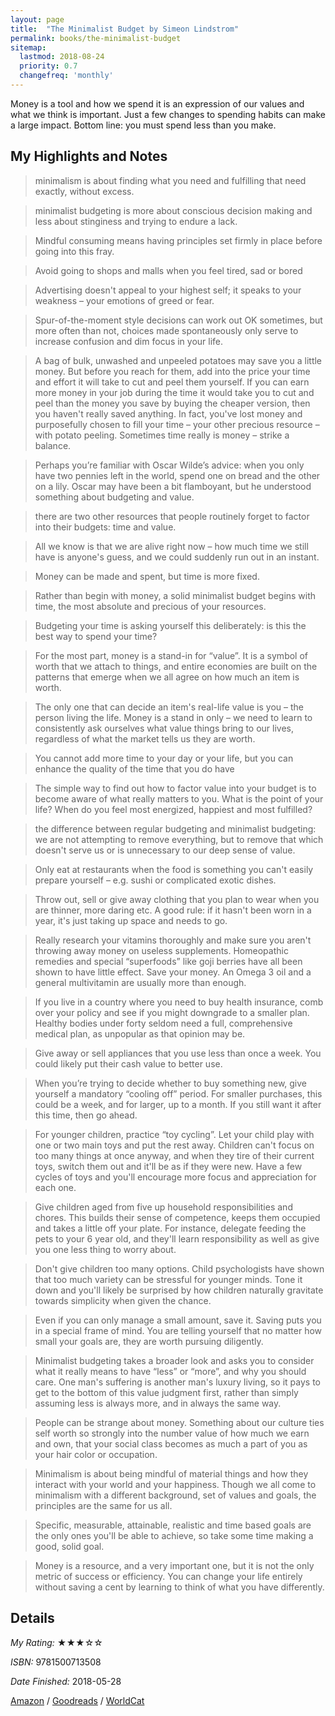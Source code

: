 ```yaml
---
layout: page
title:  "The Minimalist Budget by Simeon Lindstrom"
permalink: books/the-minimalist-budget
sitemap:
  lastmod: 2018-08-24
  priority: 0.7
  changefreq: 'monthly'
---
```

Money is a tool and how we spend it is an expression of our values and what we think is important. Just a few changes to spending habits can make a large impact. Bottom line: you must spend less than you make.

## My Highlights and Notes
>minimalism is about finding what you need and fulfilling that need exactly, without excess.

>minimalist budgeting is more about conscious decision making and less about stinginess and trying to endure a lack.

>Mindful consuming means having principles set firmly in place before going into this fray.

>Avoid going to shops and malls when you feel tired, sad or bored

>Advertising doesn't appeal to your highest self; it speaks to your weakness – your emotions of greed or fear.

>Spur-of-the-moment style decisions can work out OK sometimes, but more often than not, choices made spontaneously only serve to increase confusion and dim focus in your life.

>A bag of bulk, unwashed and unpeeled potatoes may save you a little money. But before you reach for them, add into the price your time and effort it will take to cut and peel them yourself. If you can earn more money in your job during the time it would take you to cut and peel than the money you save by buying the cheaper version, then you haven't really saved anything. In fact, you've lost money and purposefully chosen to fill your time – your other precious resource – with potato peeling. Sometimes time really is money – strike a balance.

>Perhaps you’re familiar with Oscar Wilde’s advice: when you only have two pennies left in the world, spend one on bread and the other on a lily. Oscar may have been a bit flamboyant, but he understood something about budgeting and value.

>there are two other resources that people routinely forget to factor into their budgets: time and value. 

>All we know is that we are alive right now – how much time we still have is anyone's guess, and we could suddenly run out in an instant.

>Money can be made and spent, but time is more fixed.

>Rather than begin with money, a solid minimalist budget begins with time, the most absolute and precious of your resources.

>Budgeting your time is asking yourself this deliberately: is this the best way to spend your time?

>For the most part, money is a stand-in for “value”. It is a symbol of worth that we attach to things, and entire economies are built on the patterns that emerge when we all agree on how much an item is worth.

>The only one that can decide an item's real-life value is you – the person living the life. Money is a stand in only – we need to learn to consistently ask ourselves what value things bring to our lives, regardless of what the market tells us they are worth.

>You cannot add more time to your day or your life, but you can enhance the quality of the time that you do have

>The simple way to find out how to factor value into your budget is to become aware of what really matters to you. What is the point of your life? When do you feel most energized, happiest and most fulfilled?

>the difference between regular budgeting and minimalist budgeting: we are not attempting to remove everything, but to remove that which doesn't serve us or is unnecessary to our deep sense of value.

>Only eat at restaurants when the food is something you can't easily prepare yourself – e.g. sushi or complicated exotic dishes.

>Throw out, sell or give away clothing that you plan to wear when you are thinner, more daring etc. A good rule: if it hasn't been worn in a year, it's just taking up space and needs to go.

>Really research your vitamins thoroughly and make sure you aren't throwing away money on useless supplements. Homeopathic remedies and special “superfoods” like goji berries have all been shown to have little effect. Save your money. An Omega 3 oil and a general multivitamin are usually more than enough.

>If you live in a country where you need to buy health insurance, comb over your policy and see if you might downgrade to a smaller plan. Healthy bodies under forty seldom need a full, comprehensive medical plan, as unpopular as that opinion may be.

>Give away or sell appliances that you use less than once a week. You could likely put their cash value to better use.

>When you’re trying to decide whether to buy something new, give yourself a mandatory “cooling off” period. For smaller purchases, this could be a week, and for larger, up to a month. If you still want it after this time, then go ahead.

>For younger children, practice “toy cycling”. Let your child play with one or two main toys and put the rest away. Children can't focus on too many things at once anyway, and when they tire of their current toys, switch them out and it'll be as if they were new. Have a few cycles of toys and you'll encourage more focus and appreciation for each one.

>Give children aged from five up household responsibilities and chores. This builds their sense of competence, keeps them occupied and takes a little off your plate. For instance, delegate feeding the pets to your 6 year old, and they'll learn responsibility as well as give you one less thing to worry about.

>Don't give children too many options. Child psychologists have shown that too much variety can be stressful for younger minds. Tone it down and you'll likely be surprised by how children naturally gravitate towards simplicity when given the chance.

>Even if you can only manage a small amount, save it. Saving puts you in a special frame of mind. You are telling yourself that no matter how small your goals are, they are worth pursuing diligently.

>Minimalist budgeting takes a broader look and asks you to consider what it really means to have “less” or “more”, and why you should care. One man's suffering is another man's luxury living, so it pays to get to the bottom of this value judgment first, rather than simply assuming less is always more, and in always the same way.

>People can be strange about money. Something about our culture ties self worth so strongly into the number value of how much we earn and own, that your social class becomes as much a part of you as your hair color or occupation.

>Minimalism is about being mindful of material things and how they interact with your world and your happiness. Though we all come to minimalism with a different background, set of values and goals, the principles are the same for us all.

>Specific, measurable, attainable, realistic and time based goals are the only ones you'll be able to achieve, so take some time making a good, solid goal.

>Money is a resource, and a very important one, but it is not the only metric of success or efficiency. You can change your life entirely without saving a cent by learning to think of what you have differently.

## Details

*My Rating:* ★★★☆☆

*ISBN:* 9781500713508

*Date Finished:* 2018-05-28

[Amazon](https://www.amazon.com/dp/B00M6Z5B06) / [Goodreads](https://www.goodreads.com/book/show/22854658) / [WorldCat](http://www.worldcat.org/oclc/930036260)
